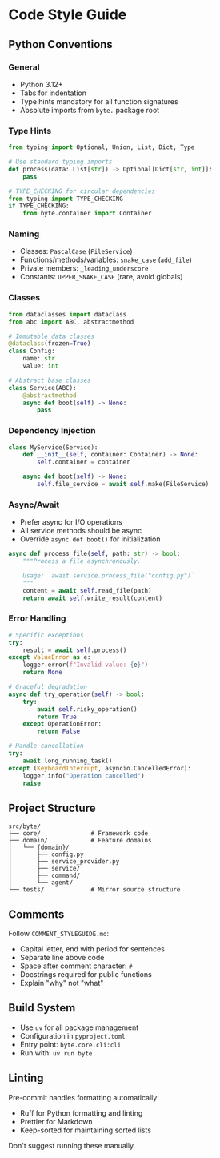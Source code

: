 # Code Style Guide

## Python Conventions

### General

- Python 3.12+
- Tabs for indentation
- Type hints mandatory for all function signatures
- Absolute imports from `byte.` package root

### Type Hints

```python
from typing import Optional, Union, List, Dict, Type

# Use standard typing imports
def process(data: List[str]) -> Optional[Dict[str, int]]:
    pass

# TYPE_CHECKING for circular dependencies
from typing import TYPE_CHECKING
if TYPE_CHECKING:
    from byte.container import Container
```

### Naming

- Classes: `PascalCase` (`FileService`)
- Functions/methods/variables: `snake_case` (`add_file`)
- Private members: `_leading_underscore`
- Constants: `UPPER_SNAKE_CASE` (rare, avoid globals)

### Classes

```python
from dataclasses import dataclass
from abc import ABC, abstractmethod

# Immutable data classes
@dataclass(frozen=True)
class Config:
    name: str
    value: int

# Abstract base classes
class Service(ABC):
    @abstractmethod
    async def boot(self) -> None:
        pass
```

### Dependency Injection

```python
class MyService(Service):
    def __init__(self, container: Container) -> None:
        self.container = container

    async def boot(self) -> None:
        self.file_service = await self.make(FileService)
```

### Async/Await

- Prefer async for I/O operations
- All service methods should be async
- Override `async def boot()` for initialization

```python
async def process_file(self, path: str) -> bool:
    """Process a file asynchronously.

    Usage: `await service.process_file("config.py")`
    """
    content = await self.read_file(path)
    return await self.write_result(content)
```

### Error Handling

```python
# Specific exceptions
try:
    result = await self.process()
except ValueError as e:
    logger.error(f"Invalid value: {e}")
    return None

# Graceful degradation
async def try_operation(self) -> bool:
    try:
        await self.risky_operation()
        return True
    except OperationError:
        return False

# Handle cancellation
try:
    await long_running_task()
except (KeyboardInterrupt, asyncio.CancelledError):
    logger.info("Operation cancelled")
    raise
```

## Project Structure

```
src/byte/
├── core/              # Framework code
├── domain/            # Feature domains
│   └── {domain}/
│       ├── config.py
│       ├── service_provider.py
│       ├── service/
│       ├── command/
│       └── agent/
└── tests/             # Mirror source structure
```

## Comments

Follow `COMMENT_STYLEGUIDE.md`:

- Capital letter, end with period for sentences
- Separate line above code
- Space after comment character: `# `
- Docstrings required for public functions
- Explain "why" not "what"

## Build System

- Use `uv` for all package management
- Configuration in `pyproject.toml`
- Entry point: `byte.core.cli:cli`
- Run with: `uv run byte`

## Linting

Pre-commit handles formatting automatically:

- Ruff for Python formatting and linting
- Prettier for Markdown
- Keep-sorted for maintaining sorted lists

Don't suggest running these manually.

